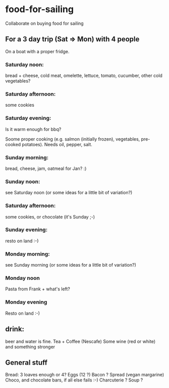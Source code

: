 # food-for-sailing
Collaborate on buying food for sailing


## For a 3 day trip (Sat => Mon) with 4 people

On a boat with a proper fridge.

### Saturday noon:

bread + cheese, cold meat, omelette, lettuce, tomato, cucumber, other cold vegetables?

### Saturday afternoon:

some cookies

### Saturday evening:

Is it warm enough for bbq?

Soome proper cooking (e.g. salmon (initially frozen), vegetables, pre-cooked potatoes).
Needs oil, pepper, salt. 

### Sunday morning:

bread, cheese, jam, oatmeal for Jan? :)

### Sunday noon:

see Saturday noon (or some ideas for a little bit of variation?)

### Saturday afternoon:

some cookies, or chocolate (it's Sunday ;-)

### Sunday evening:

resto on land :-)

### Monday morning:

see Sunday morning (or some ideas for a little bit of variation?)

### Monday noon

Pasta from Frank + what's left?

### Monday evening

Resto on land :-)

## drink:

beer and water is fine.
Tea + Coffee (Nescafe)
Some wine (red or white) and something stronger

## General stuff

Bread: 3 loaves enough or 4?
Eggs (12 ?)
Bacon ?
Spread (vegan margarine)
Choco, and chocolate bars, if all else fails :-)
Charcuterie ?
Soup ?
